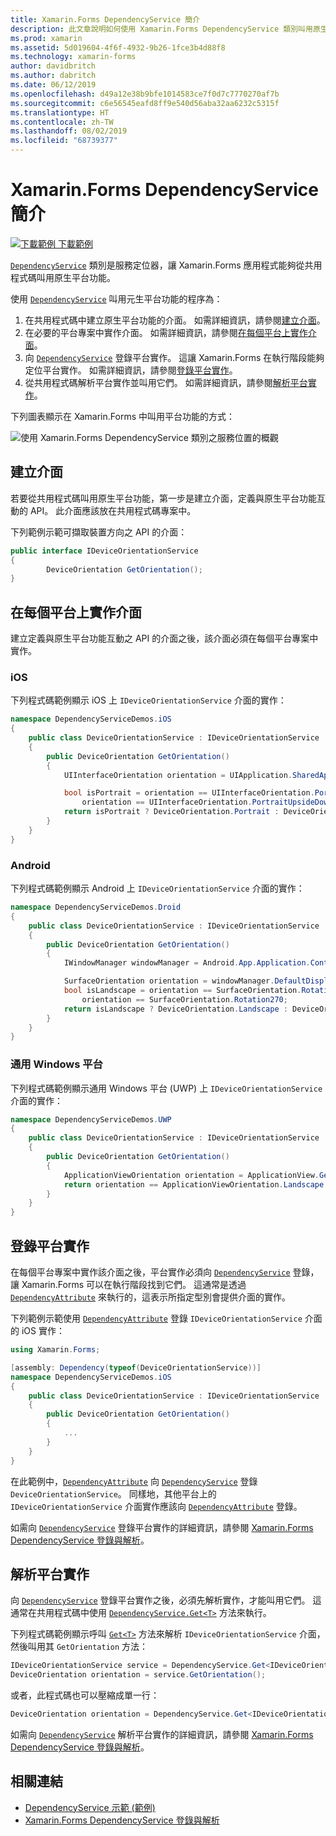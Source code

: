 ```yaml
---
title: Xamarin.Forms DependencyService 簡介
description: 此文章說明如何使用 Xamarin.Forms DependencyService 類別叫用原生平台的功能。
ms.prod: xamarin
ms.assetid: 5d019604-4f6f-4932-9b26-1fce3b4d88f8
ms.technology: xamarin-forms
author: davidbritch
ms.author: dabritch
ms.date: 06/12/2019
ms.openlocfilehash: d49a12e38b9bfe1014583ce7f0d7c7770270af7b
ms.sourcegitcommit: c6e56545eafd8ff9e540d56aba32aa6232c5315f
ms.translationtype: HT
ms.contentlocale: zh-TW
ms.lasthandoff: 08/02/2019
ms.locfileid: "68739377"
---
```

# <a name="xamarinforms-dependencyservice-introduction"></a>Xamarin.Forms DependencyService 簡介

[![下載範例](~/media/shared/download.png) 下載範例](https://docs.microsoft.com/samples/xamarin/xamarin-forms-samples/dependencyservice/)

[`DependencyService`](xref:Xamarin.Forms.DependencyService) 類別是服務定位器，讓 Xamarin.Forms 應用程式能夠從共用程式碼叫用原生平台功能。

使用 [`DependencyService`](xref:Xamarin.Forms.DependencyService) 叫用元生平台功能的程序為：

1. 在共用程式碼中建立原生平台功能的介面。 如需詳細資訊，請參閱[建立介面](#create-an-interface)。
1. 在必要的平台專案中實作介面。 如需詳細資訊，請參閱[在每個平台上實作介面](#implement-the-interface-on-each-platform)。
1. 向 [`DependencyService`](xref:Xamarin.Forms.DependencyService) 登錄平台實作。 這讓 Xamarin.Forms 在執行階段能夠定位平台實作。 如需詳細資訊，請參閱[登錄平台實作](#register-the-platform-implementations)。
1. 從共用程式碼解析平台實作並叫用它們。 如需詳細資訊，請參閱[解析平台實作](#resolve-the-platform-implementations)。

下列圖表顯示在 Xamarin.Forms 中叫用平台功能的方式：

![使用 Xamarin.Forms DependencyService 類別之服務位置的概觀](introduction-images/dependency-service.png "DependencyService 服務位置")

## <a name="create-an-interface"></a>建立介面

若要從共用程式碼叫用原生平台功能，第一步是建立介面，定義與原生平台功能互動的 API。 此介面應該放在共用程式碼專案中。

下列範例示範可擷取裝置方向之 API 的介面：

```csharp
public interface IDeviceOrientationService
{
        DeviceOrientation GetOrientation();
}
```

## <a name="implement-the-interface-on-each-platform"></a>在每個平台上實作介面

建立定義與原生平台功能互動之 API 的介面之後，該介面必須在每個平台專案中實作。

### <a name="ios"></a>iOS

下列程式碼範例顯示 iOS 上 `IDeviceOrientationService` 介面的實作：

```csharp
namespace DependencyServiceDemos.iOS
{
    public class DeviceOrientationService : IDeviceOrientationService
    {
        public DeviceOrientation GetOrientation()
        {
            UIInterfaceOrientation orientation = UIApplication.SharedApplication.StatusBarOrientation;

            bool isPortrait = orientation == UIInterfaceOrientation.Portrait ||
                orientation == UIInterfaceOrientation.PortraitUpsideDown;
            return isPortrait ? DeviceOrientation.Portrait : DeviceOrientation.Landscape;
        }
    }
}
```

### <a name="android"></a>Android

下列程式碼範例顯示 Android 上 `IDeviceOrientationService` 介面的實作：

```csharp
namespace DependencyServiceDemos.Droid
{
    public class DeviceOrientationService : IDeviceOrientationService
    {
        public DeviceOrientation GetOrientation()
        {
            IWindowManager windowManager = Android.App.Application.Context.GetSystemService(Context.WindowService).JavaCast<IWindowManager>();

            SurfaceOrientation orientation = windowManager.DefaultDisplay.Rotation;
            bool isLandscape = orientation == SurfaceOrientation.Rotation90 ||
                orientation == SurfaceOrientation.Rotation270;
            return isLandscape ? DeviceOrientation.Landscape : DeviceOrientation.Portrait;
        }
    }
}
```

### <a name="universal-windows-platform"></a>通用 Windows 平台

下列程式碼範例顯示通用 Windows 平台 (UWP) 上 `IDeviceOrientationService` 介面的實作：

```csharp
namespace DependencyServiceDemos.UWP
{
    public class DeviceOrientationService : IDeviceOrientationService
    {
        public DeviceOrientation GetOrientation()
        {
            ApplicationViewOrientation orientation = ApplicationView.GetForCurrentView().Orientation;
            return orientation == ApplicationViewOrientation.Landscape ? DeviceOrientation.Landscape : DeviceOrientation.Portrait;
        }
    }
}
```

## <a name="register-the-platform-implementations"></a>登錄平台實作

在每個平台專案中實作該介面之後，平台實作必須向 [`DependencyService`](xref:Xamarin.Forms.DependencyService) 登錄，讓 Xamarin.Forms 可以在執行階段找到它們。 這通常是透過 [`DependencyAttribute`](xref:Xamarin.Forms.DependencyAttribute) 來執行的，這表示所指定型別會提供介面的實作。

下列範例示範使用 [`DependencyAttribute`](xref:Xamarin.Forms.DependencyAttribute) 登錄 `IDeviceOrientationService` 介面的 iOS 實作：

```csharp
using Xamarin.Forms;

[assembly: Dependency(typeof(DeviceOrientationService))]
namespace DependencyServiceDemos.iOS
{
    public class DeviceOrientationService : IDeviceOrientationService
    {
        public DeviceOrientation GetOrientation()
        {
            ...
        }
    }
}
```

在此範例中，[`DependencyAttribute`](xref:Xamarin.Forms.DependencyAttribute) 向 [`DependencyService`](xref:Xamarin.Forms.DependencyService) 登錄 `DeviceOrientationService`。 同樣地，其他平台上的 `IDeviceOrientationService` 介面實作應該向 [`DependencyAttribute`](xref:Xamarin.Forms.DependencyAttribute) 登錄。

如需向 [`DependencyService`](xref:Xamarin.Forms.DependencyService) 登錄平台實作的詳細資訊，請參閱 [Xamarin.Forms DependencyService 登錄與解析](registration-and-resolution.md)。

## <a name="resolve-the-platform-implementations"></a>解析平台實作

向 [`DependencyService`](xref:Xamarin.Forms.DependencyService) 登錄平台實作之後，必須先解析實作，才能叫用它們。 這通常在共用程式碼中使用 [`DependencyService.Get<T>`](xref:Xamarin.Forms.DependencyService.Get*) 方法來執行。

下列程式碼範例顯示呼叫 [`Get<T>`](xref:Xamarin.Forms.DependencyService.Get*) 方法來解析 `IDeviceOrientationService` 介面，然後叫用其 `GetOrientation` 方法：

```csharp
IDeviceOrientationService service = DependencyService.Get<IDeviceOrientationService>();
DeviceOrientation orientation = service.GetOrientation();
```

或者，此程式碼也可以壓縮成單一行：

```csharp
DeviceOrientation orientation = DependencyService.Get<IDeviceOrientationService>().GetOrientation();
```

如需向 [`DependencyService`](xref:Xamarin.Forms.DependencyService) 解析平台實作的詳細資訊，請參閱 [Xamarin.Forms DependencyService 登錄與解析](registration-and-resolution.md)。

## <a name="related-links"></a>相關連結

- [DependencyService 示範 (範例)](https://docs.microsoft.com/samples/xamarin/xamarin-forms-samples/dependencyservice/)
- [Xamarin.Forms DependencyService 登錄與解析](registration-and-resolution.md)
